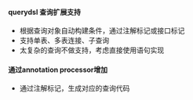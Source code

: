 
#### querydsl 查询扩展支持
- 根据查询对象自动构建条件，通过注解标记或接口标记
- 支持单表、多表连接、子查询
- 太复杂的查询不做支持，考虑直接使用语句实现

#### 通过annotation processor增加
- 通过注解标记，生成对应的查询代码